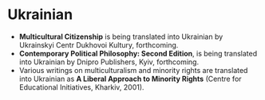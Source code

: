 # Ukrainian

- **Multicultural Citizenship** is being translated into Ukrainian by Ukrainskyi Centr Dukhovoi Kultury, forthcoming.
- **Contemporary Political Philosophy: Second Edition**, is being translated into Ukrainian by Dnipro Publishers, Kyiv, forthcoming.
- Various writings on multiculturalism and minority rights are translated into Ukrainian as **A Liberal Approach to Minority Rights** (Centre for Educational Initiatives, Kharkiv, 2001).
